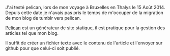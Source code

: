J'ai testé pelican, lors de mon voyage à Bruxelles en Thalys le 15 Août
2014. Depuis cette date je n'avais pas pris le temps de m'occuper de la
migration de mon blog de tumblr vers pelican.

[Pelican](http://blog.getpelican.com/) est un générateur de site
statique, il est pratique pour la gestion des articles tel que mon blog.

Il suffit de créer un fichier texte avec le contenu de l'article et
l'envoyer sur github pour que celui-ci soit publié.
